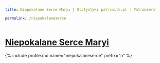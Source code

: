 ```yaml
---
title: Niepokalane Serce Maryi | Statystyki patronite.pl | Patromierz

permalink: /niepokalaneserce
---
```


# [Niepokalane Serce Maryi](https://patronite.pl/niepokalaneserce)

{% include profile.md name="niepokalaneserce" prefix="n" %}
